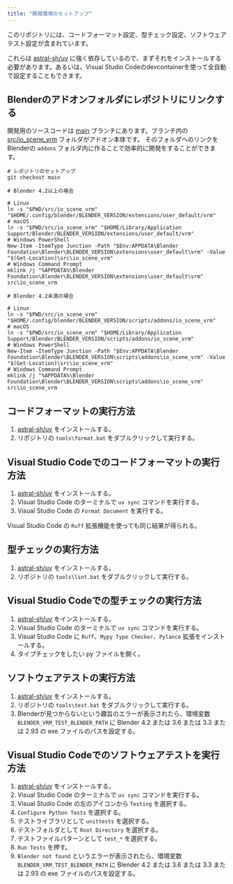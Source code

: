 ```yaml
---
title: "開発環境のセットアップ"
---
```


このリポジトリには、コードフォーマット設定、型チェック設定、ソフトウェアテスト設定が含まれています。

これらは [astral-sh/uv](https://docs.astral.sh/uv/) に強く依存しているので、まずそれをインストールする必要があります。あるいは、Visual Studio Codeのdevcontainerを使って全自動で設定することもできます。

## Blenderのアドオンフォルダにレポジトリにリンクする

開発用のソースコードは [main](https://github.com/saturday06/VRM-Addon-for-Blender/tree/main) ブランチにあります。ブランチ内の [src/io_scene_vrm](https://github.com/saturday06/VRM-Addon-for-Blender/tree/main/src/io_scene_vrm) フォルダがアドオン本体です。
そのフォルダへのリンクをBlenderの `addons` フォルダ内に作ることで効率的に開発をすることができます。

```text
# レポジトリのセットアップ
git checkout main

# Blender 4.2以上の場合

# Linux
ln -s "$PWD/src/io_scene_vrm" "$HOME/.config/blender/BLENDER_VERSION/extensions/user_default/vrm"
# macOS
ln -s "$PWD/src/io_scene_vrm" "$HOME/Library/Application Support/Blender/BLENDER_VERSION/extensions/user_default/vrm"
# Windows PowerShell
New-Item -ItemType Junction -Path "$Env:APPDATA\Blender Foundation\Blender\BLENDER_VERSION\extensions\user_default\vrm" -Value "$(Get-Location)\src\io_scene_vrm"
# Windows Command Prompt
mklink /j "%APPDATA%\Blender Foundation\Blender\BLENDER_VERSION\extensions\user_default\vrm" src\io_scene_vrm

# Blender 4.2未満の場合

# Linux
ln -s "$PWD/src/io_scene_vrm" "$HOME/.config/blender/BLENDER_VERSION/scripts/addons/io_scene_vrm"
# macOS
ln -s "$PWD/src/io_scene_vrm" "$HOME/Library/Application Support/Blender/BLENDER_VERSION/scripts/addons/io_scene_vrm"
# Windows PowerShell
New-Item -ItemType Junction -Path "$Env:APPDATA\Blender Foundation\Blender\BLENDER_VERSION\scripts\addons\io_scene_vrm" -Value "$(Get-Location)\src\io_scene_vrm"
# Windows Command Prompt
mklink /j "%APPDATA%\Blender Foundation\Blender\BLENDER_VERSION\scripts\addons\io_scene_vrm" src\io_scene_vrm
```

## コードフォーマットの実行方法

1. [astral-sh/uv](https://docs.astral.sh/uv/) をインストールする。
2. リポジトリの `tools\format.bat` をダブルクリックして実行する。

## Visual Studio Codeでのコードフォーマットの実行方法

1. [astral-sh/uv](https://docs.astral.sh/uv/) をインストールする。
2. Visual Studio Code のターミナルで `uv sync` コマンドを実行する。
3. Visual Studio Code の `Format Document` を実行する。

Visual Studio Code の `Ruff` 拡張機能を使っても同じ結果が得られる。

## 型チェックの実行方法

1. [astral-sh/uv](https://docs.astral.sh/uv/) をインストールする。
2. リポジトリの `tools\lint.bat` をダブルクリックして実行する。

## Visual Studio Codeでの型チェックの実行方法

1. [astral-sh/uv](https://docs.astral.sh/uv/) をインストールする。
2. Visual Studio Code のターミナルで `uv sync` コマンドを実行する。
3. Visual Studio Code に `Ruff`、`Mypy Type Checker`、`Pylance` 拡張をインストールする。
4. タイプチェックをしたい py ファイルを開く。

## ソフトウェアテストの実行方法

1. [astral-sh/uv](https://docs.astral.sh/uv/) をインストールする。
2. リポジトリの `tools\test.bat` をダブルクリックして実行する。
3. Blenderが見つからないという趣旨のエラーが表示されたら、環境変数 `BLENDER_VRM_TEST_BLENDER_PATH` に Blender 4.2 または 3.6 または 3.3 または 2.93 の exe ファイルのパスを設定する。

## Visual Studio Codeでのソフトウェアテストを実行方法

1. [astral-sh/uv](https://docs.astral.sh/uv/) をインストールする。
2. Visual Studio Code のターミナルで `uv sync` コマンドを実行する。
3. Visual Studio Code の左のアイコンから `Testing` を選択する。
4. `Configure Python Tests` を選択する。
5. テストライブラリとして `unittests` を選択する。
6. テストフォルダとして `Root Directory` を選択する。
7. テストファイルパターンとして `test_*` を選択する。
8. `Run Tests` を押す。
9. `Blender not found` というエラーが表示されたら、環境変数 `BLENDER_VRM_TEST_BLENDER_PATH` に Blender 4.2 または 3.6 または 3.3 または 2.93 の exe ファイルのパスを設定する。

